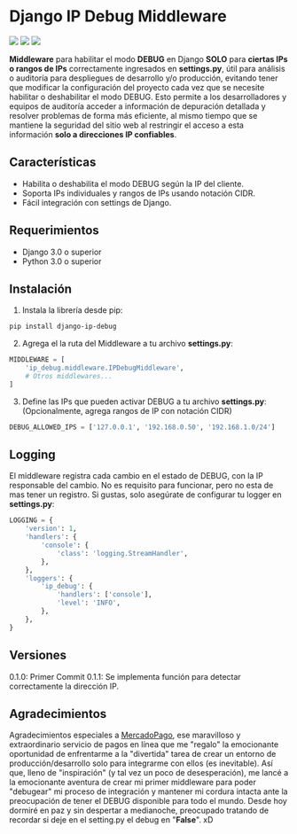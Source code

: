 # Django IP Debug Middleware
![](https://img.shields.io/github/created-at/oguerrerog/django-ip-debug) ![](https://img.shields.io/github/last-commit/oguerrerog/django-ip-debug) ![](https://img.shields.io/github/stars/oguerrerog/django-ip-debug?style=flat-square)

**Middleware** para habilitar el modo **DEBUG** en Django **SOLO** para **ciertas IPs o rangos de IPs** correctamente ingresados en **settings.py**, útil para análisis o auditoría para despliegues de desarrollo y/o producción, evitando tener que modificar la configuración del proyecto cada vez que se necesite habilitar o deshabilitar el modo DEBUG. 
Esto permite a los desarrolladores y equipos de auditoría acceder a información de depuración detallada y resolver problemas de forma más eficiente, al mismo tiempo que se mantiene la seguridad del sitio web al restringir el acceso a esta información **solo a direcciones IP confiables**.

## Características
- Habilita o deshabilita el modo DEBUG según la IP del cliente.
- Soporta IPs individuales y rangos de IPs usando notación CIDR.
- Fácil integración con settings de Django.

## Requerimientos
- Django 3.0 o superior
- Python 3.0 o superior

## Instalación
1) Instala la librería desde pip:

```bash
pip install django-ip-debug

```
2) Agrega el la ruta del Middleware a tu archivo **settings.py**:

```python
MIDDLEWARE = [
    'ip_debug.middleware.IPDebugMiddleware',
    # Otros middlewares...
]
```

3) Define las IPs que pueden activar DEBUG a tu archivo **settings.py**:
(Opcionalmente, agrega rangos de IP con notación CIDR)
```python
DEBUG_ALLOWED_IPS = ['127.0.0.1', '192.168.0.50', '192.168.1.0/24']
```
## Logging
El middleware registra cada cambio en el estado de DEBUG, con la IP responsable del cambio.
No es requisito para funcionar, pero no esta de mas tener un registro. Si gustas, solo   asegúrate de configurar tu logger en **settings.py**:
```python
LOGGING = {
    'version': 1,
    'handlers': {
        'console': {
            'class': 'logging.StreamHandler',
        },
    },
    'loggers': {
        'ip_debug': {
            'handlers': ['console'],
            'level': 'INFO',
        },
    },
}
```

## Versiones
0.1.0: Primer Commit
0.1.1: Se implementa función para detectar correctamente la dirección IP.

## Agradecimientos
Agradecimientos especiales a [MercadoPago](https://github.com/mercadopago "MercadoPago"), ese maravilloso y extraordinario servicio de pagos en línea que me "regalo" la emocionante oportunidad de enfrentarme a la "divertida" tarea de crear un entorno de producción/desarrollo solo para integrarme con ellos (es inevitable). Así que, lleno de "inspiración" (y tal vez un poco de desesperación), me lancé a la emocionante aventura de crear mi primer middleware para poder "debugear" mi proceso de integración y mantener mi cordura intacta ante la preocupación de tener el DEBUG disponible para todo el mundo.
Desde hoy dormiré en paz y sin despertar a medianoche, preocupado tratando de recordar si deje en el setting.py el debug en "**False**". xD